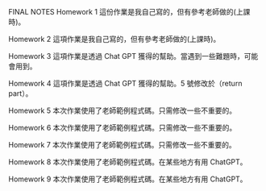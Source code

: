 FINAL NOTES
Homework 1
這份作業是我自己寫的，但有參考老師做的(上課時)。

Homework 2
這項作業是我自己寫的，但有參考老師做的(上課時)。

Homework 3
這項作業是透過 Chat GPT 獲得的幫助。當遇到一些難題時，可能會用到。

Homework 4
這項作業是透過 Chat GPT 獲得的幫助。5 號修改於（return part）。

Homework 5
本次作業使用了老師範例程式碼。只需修改一些不重要的。

Homework 6
本次作業使用了老師範例程式碼。只需修改一些不重要的。

Homework 7
本次作業使用了老師範例程式碼。只需修改一些不重要的。

Homework 8
本次作業使用了老師範例程式碼。在某些地方有用 ChatGPT。

Homework 9
本次作業使用了老師範例程式碼。在某些地方有用 ChatGPT。
